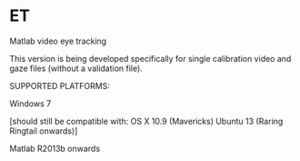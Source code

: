 ET
==

Matlab video eye tracking

This version is being developed specifically for single calibration video and gaze files (without a validation file).

SUPPORTED PLATFORMS:

Windows 7 

[should still be compatible with: 
OS X 10.9 (Mavericks)
Ubuntu 13 (Raring Ringtail onwards)]

Matlab R2013b onwards
